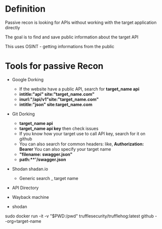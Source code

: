 # Definition

Passive recon is looking for APIs without working with the target application directly

The goal is to find and save public information about the target API

This uses OSINT - getting informations from the public 

# Tools for passive Recon

- Google Dorking
    - If the website have a public API, search for **target_name api**
    - **intitle:"api" site:"target_name.com"**
    - **inurl:"/api/v1"site:"target_name.com"**
    - **intitle:"json" site:target_name.com**
    
- Git Dorking
    - **target_name api**
    - **target_name api key** then check issues
    - If you know how your target use to call API key, search for it on github
    - You can also search for common headers: like, **Authorization: Bearer** You can also specify your target name
    - **"filename: swagger.json"** 
    - **path:\*\*'/swagger.json**

- Shodan shadan.io
    - Generic search _ target name

- API Directory
- Wayback machine
- shodan

sudo docker run -it -v "$PWD:/pwd" trufflesecurity/trufflehog:latest github --org=target-name

